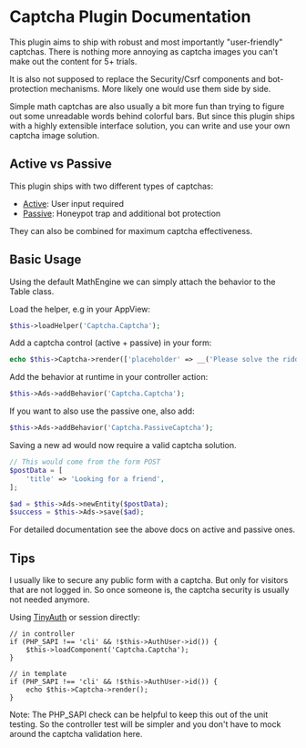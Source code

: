 # Captcha Plugin Documentation

This plugin aims to ship with robust and most importantly "user-friendly" captchas.
There is nothing more annoying as captcha images you can't make out the content for 5+ trials.

It is also not supposed to replace the Security/Csrf components and bot-protection mechanisms.
More likely one would use them side by side.

Simple math captchas are also usually a bit more fun than trying to figure out some unreadable words behind colorful bars.
But since this plugin ships with a highly extensible interface solution, you can write and use your own captcha image solution.

## Active vs Passive

This plugin ships with two different types of captchas:

- [Active](Active.md): User input required
- [Passive](Passive.md): Honeypot trap and additional bot protection

They can also be combined for maximum captcha effectiveness.


## Basic Usage
Using the default MathEngine we can simply attach the behavior to the Table class.

Load the helper, e.g in your AppView:
```php
$this->loadHelper('Captcha.Captcha');
```

Add a captcha control (active + passive) in your form:
```php
echo $this->Captcha->render(['placeholder' => __('Please solve the riddle')]);
```

Add the behavior at runtime in your controller action:
```php
$this->Ads->addBehavior('Captcha.Captcha');
```
If you want to also use the passive one, also add:
```php
$this->Ads->addBehavior('Captcha.PassiveCaptcha');
```

Saving a new ad would now require a valid captcha solution.
```php
// This would come from the form POST
$postData = [
    'title' => 'Looking for a friend',
];

$ad = $this->Ads->newEntity($postData);
$success = $this->Ads->save($ad);
```

For detailed documentation see the above docs on active and passive ones.

## Tips

I usually like to secure any public form with a captcha.
But only for visitors that are not logged in.
So once someone is, the captcha security is usually not needed anymore.

Using [TinyAuth](https://github.com/dereuromark/cakephp-tinyauth) or session directly:
```
// in controller
if (PHP_SAPI !== 'cli' && !$this->AuthUser->id()) {
    $this->loadComponent('Captcha.Captcha');
}

// in template
if (PHP_SAPI !== 'cli' && !$this->AuthUser->id()) {
    echo $this->Captcha->render();
}
```

Note: The PHP_SAPI check can be helpful to keep this out of the unit testing.
So the controller test will be simpler and you don't have to mock around the captcha validation here.
